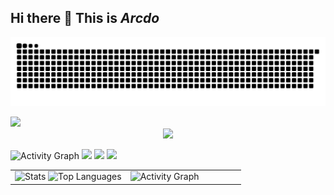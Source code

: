 ## Hi there 👋  **This is *Arcdo***


<!--
**arcdo/arcdo** is a ✨ _special_ ✨ repository because its `README.md` (this file) appears on your GitHub profile.

Here are some ideas to get you started:

- 🔭 I’m currently working on ...
- 🌱 I’m currently learning ...
- 👯 I’m looking to collaborate on ...
- 🤔 I’m looking for help with ...
- 💬 Ask me about ...
- 📫 How to reach me: ...
- 😄 Pronouns: ...
- ⚡ Fun fact: ...
-->


![](https://raw.githubusercontent.com/arcdo/arcdo/refs/heads/output/github-contribution-grid-snake.svg)



<div align="left"> <img src="https://github-readme-stats.vercel.app/api/top-langs/?username=arcdo&hide_title=true&hide_border=true&layout=compact&langs_count=6&text_color=000&icon_color=fff&bg_color=0,52fa5a,4dfcff,c64dff&theme=graywhite" /> </div>
<div align="center"> <img src="https://github-profile-trophy.vercel.app/?username=arcdo" /> </div>

![Activity Graph](https://github-readme-activity-graph.vercel.app/graph?username=arcdo&bg_color=ffffff00&line=006400)
<span > <img src="https://img.shields.io/badge/-HTML5-E34F26?style=flat-square&logo=html5&logoColor=white" /> <img src="https://img.shields.io/badge/-CSS3-1572B6?style=flat-square&logo=css3" /> <img src="https://img.shields.io/badge/-JavaScript-oringe?style=flat-square&logo=javascript" /> </span>



<table>
  <tr>
    <td style="width: 50%; text-align: left;">
      <div align="left">
        <img src="https://github-readme-stats.vercel.app/api?username=arcdo&count_private=true&show_icons=true&theme=transparent" alt="Stats" style="width: 100%; height: auto; max-width: 400px;" />
        <img src="https://github-readme-stats.vercel.app/api/top-langs/?username=arcdo&hide_title=true&hide_border=true&layout=compact&langs_count=6&text_color=000&icon_color=fff&bg_color=0,52fa5a,4dfcff,c64dff&theme=graywhite" alt="Top Languages" style="width: 100%; height: auto; max-width: 400px;" />
      </div>
    </td>
    <td style="width: 50%;">
      <img src="https://github-readme-activity-graph.vercel.app/graph?username=arcdo&bg_color=ffffff00&line=006400" alt="Activity Graph" />
    </td>
  </tr>
</table>

